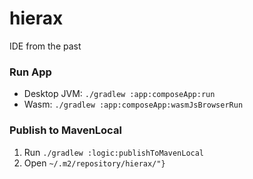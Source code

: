 # hierax
IDE from the past

### Run App

 - Desktop JVM: `./gradlew :app:composeApp:run`
 - Wasm: `./gradlew :app:composeApp:wasmJsBrowserRun`

### Publish to MavenLocal

1) Run `./gradlew :logic:publishToMavenLocal`
2) Open `~/.m2/repository/hierax/"}`

